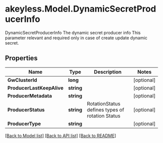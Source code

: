 # akeyless.Model.DynamicSecretProducerInfo
DynamicSecretProducerInfo The dynamic secret producer info This parameter relevant and required only in case of create update dynamic secret.
## Properties

Name | Type | Description | Notes
------------ | ------------- | ------------- | -------------
**GwClusterId** | **long** |  | [optional] 
**ProducerLastKeepAlive** | **string** |  | [optional] 
**ProducerMetadata** | **string** |  | [optional] 
**ProducerStatus** | **string** | RotationStatus defines types of rotation Status | [optional] 
**ProducerType** | **string** |  | [optional] 

[[Back to Model list]](../README.md#documentation-for-models) [[Back to API list]](../README.md#documentation-for-api-endpoints) [[Back to README]](../README.md)

